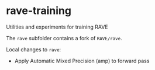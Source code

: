 # rave-training
Utilities and experiments for training RAVE

The `rave` subfolder contains a fork of `RAVE/rave`.

Local changes to `rave`:
- Apply Automatic Mixed Precision (amp) to forward pass
